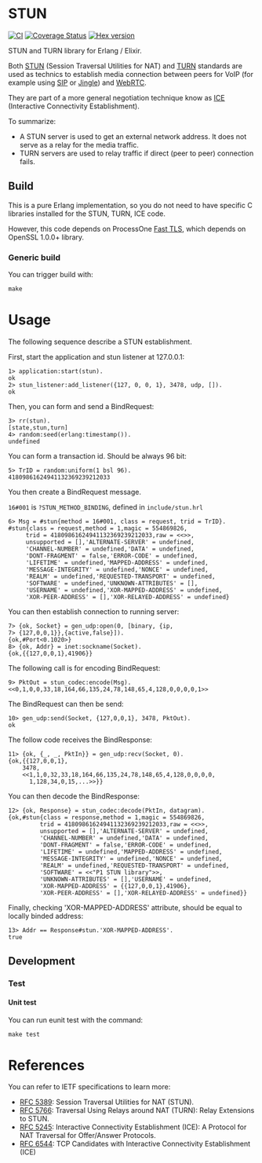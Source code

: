 # STUN

[![CI](https://github.com/processone/stun/actions/workflows/ci.yml/badge.svg?branch=master)](https://github.com/processone/stun/actions/workflows/ci.yml)
[![Coverage Status](https://coveralls.io/repos/processone/stun/badge.svg?branch=master&service=github)](https://coveralls.io/github/processone/stun?branch=master)
[![Hex version](https://img.shields.io/hexpm/v/stun.svg "Hex version")](https://hex.pm/packages/stun)

STUN and TURN library for Erlang / Elixir.

Both [STUN](https://en.wikipedia.org/wiki/STUN) (Session Traversal
Utilities for NAT) and
[TURN](https://en.wikipedia.org/wiki/Traversal_Using_Relays_around_NAT)
standards are used as technics to establish media connection between
peers for VoIP (for example using
[SIP](https://en.wikipedia.org/wiki/Session_Initiation_Protocol) or
[Jingle](http://xmpp.org/about-xmpp/technology-overview/jingle/)) and
[WebRTC](https://en.wikipedia.org/wiki/WebRTC).

They are part of a more general negotiation technique know as
[ICE](https://en.wikipedia.org/wiki/Interactive_Connectivity_Establishment)
(Interactive Connectivity Establishment).

To summarize:

* A STUN server is used to get an external network address. It does
  not serve as a relay for the media traffic.
* TURN servers are used to relay traffic if direct (peer to peer)
  connection fails.

## Build

This is a pure Erlang implementation, so you do not need to have
specific C libraries installed for the STUN, TURN, ICE code.

However, this code depends on ProcessOne
[Fast TLS](https://github.com/processone/fast_tls), which depends on
OpenSSL 1.0.0+ library.

### Generic build

You can trigger build with:

    make

# Usage

The following sequence describe a STUN establishment.

First, start the application and stun listener at 127.0.0.1:

```
1> application:start(stun).
ok
2> stun_listener:add_listener({127, 0, 0, 1}, 3478, udp, []).
ok
```

Then, you can form and send a BindRequest:

```
3> rr(stun).
[state,stun,turn]
4> random:seed(erlang:timestamp()).
undefined
```

You can form a transaction id. Should be always 96 bit:

```
5> TrID = random:uniform(1 bsl 96).
41809861624941132369239212033
```

You then create a BindRequest message.

`16#001` is `?STUN_METHOD_BINDING`, defined in `include/stun.hrl`

```
6> Msg = #stun{method = 16#001, class = request, trid = TrID}.
#stun{class = request,method = 1,magic = 554869826,
     trid = 41809861624941132369239212033,raw = <<>>,
     unsupported = [],'ALTERNATE-SERVER' = undefined,
     'CHANNEL-NUMBER' = undefined,'DATA' = undefined,
     'DONT-FRAGMENT' = false,'ERROR-CODE' = undefined,
     'LIFETIME' = undefined,'MAPPED-ADDRESS' = undefined,
     'MESSAGE-INTEGRITY' = undefined,'NONCE' = undefined,
     'REALM' = undefined,'REQUESTED-TRANSPORT' = undefined,
     'SOFTWARE' = undefined,'UNKNOWN-ATTRIBUTES' = [],
     'USERNAME' = undefined,'XOR-MAPPED-ADDRESS' = undefined,
     'XOR-PEER-ADDRESS' = [],'XOR-RELAYED-ADDRESS' = undefined}
```

You can then establish connection to running server:

```
7> {ok, Socket} = gen_udp:open(0, [binary, {ip,
7> {127,0,0,1}},{active,false}]).
{ok,#Port<0.1020>}
8> {ok, Addr} = inet:sockname(Socket).
{ok,{{127,0,0,1},41906}}
```

The following call is for encoding BindRequest:

```
9> PktOut = stun_codec:encode(Msg).
<<0,1,0,0,33,18,164,66,135,24,78,148,65,4,128,0,0,0,0,1>>
```

The BindRequest can then be send:

```
10> gen_udp:send(Socket, {127,0,0,1}, 3478, PktOut).
ok
```

The follow code receives the BindResponse:

```
11> {ok, {_, _, PktIn}} = gen_udp:recv(Socket, 0).
{ok,{{127,0,0,1},
    3478,
    <<1,1,0,32,33,18,164,66,135,24,78,148,65,4,128,0,0,0,0,
      1,128,34,0,15,...>>}}
```

You can then decode the BindResponse:

```
12> {ok, Response} = stun_codec:decode(PktIn, datagram).
{ok,#stun{class = response,method = 1,magic = 554869826,
         trid = 41809861624941132369239212033,raw = <<>>,
         unsupported = [],'ALTERNATE-SERVER' = undefined,
         'CHANNEL-NUMBER' = undefined,'DATA' = undefined,
         'DONT-FRAGMENT' = false,'ERROR-CODE' = undefined,
         'LIFETIME' = undefined,'MAPPED-ADDRESS' = undefined,
         'MESSAGE-INTEGRITY' = undefined,'NONCE' = undefined,
         'REALM' = undefined,'REQUESTED-TRANSPORT' = undefined,
         'SOFTWARE' = <<"P1 STUN library">>,
         'UNKNOWN-ATTRIBUTES' = [],'USERNAME' = undefined,
         'XOR-MAPPED-ADDRESS' = {{127,0,0,1},41906},
         'XOR-PEER-ADDRESS' = [],'XOR-RELAYED-ADDRESS' = undefined}}
```

Finally, checking 'XOR-MAPPED-ADDRESS' attribute, should be equal to locally
binded address:

```
13> Addr == Response#stun.'XOR-MAPPED-ADDRESS'.
true
```

## Development

### Test

#### Unit test

You can run eunit test with the command:

    make test

# References

You can refer to IETF specifications to learn more:

* [RFC 5389](https://tools.ietf.org/html/rfc5389): Session Traversal
  Utilities for NAT (STUN).
* [RFC 5766](https://tools.ietf.org/html/rfc5766): Traversal Using
  Relays around NAT (TURN): Relay Extensions to STUN.
* [RFC 5245](https://tools.ietf.org/html/rfc5245): Interactive
  Connectivity Establishment (ICE): A Protocol for NAT Traversal for
  Offer/Answer Protocols.
* [RFC 6544](https://tools.ietf.org/html/rfc6544): TCP Candidates with
  Interactive Connectivity Establishment (ICE)
